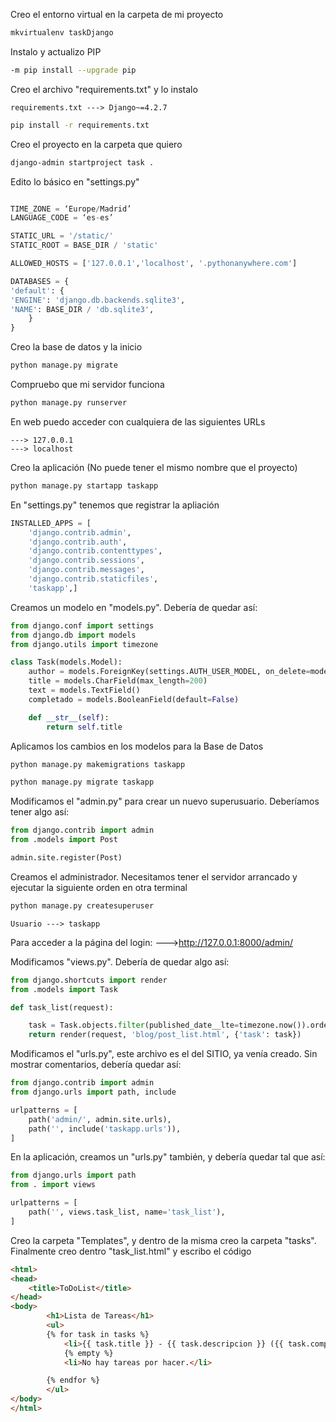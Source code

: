 Creo el entorno virtual en la carpeta de mi proyecto

```bash
mkvirtualenv taskDjango
```

Instalo y actualizo PIP

```bash
-m pip install --upgrade pip
```

Creo el archivo "requirements.txt" y lo instalo

    requirements.txt ---> Django~=4.2.7

```bash
pip install -r requirements.txt
```

Creo el proyecto en la carpeta que quiero

```bash
django-admin startproject task .
```

Edito lo básico en "settings.py"

```python

TIME_ZONE = ‘Europe/Madrid’
LANGUAGE_CODE = ‘es-es’

STATIC_URL = '/static/'
STATIC_ROOT = BASE_DIR / 'static'

ALLOWED_HOSTS = ['127.0.0.1','localhost', '.pythonanywhere.com']

DATABASES = {
'default': {
'ENGINE': 'django.db.backends.sqlite3',
'NAME': BASE_DIR / 'db.sqlite3',
    }
}

```

Creo la base de datos y la inicio

```bash
python manage.py migrate
```

Compruebo que mi servidor funciona

```bash
python manage.py runserver
```

En web puedo acceder con cualquiera de las siguientes URLs

    ---> 127.0.0.1
    ---> localhost

Creo la aplicación (No puede tener el mismo nombre que el proyecto)

```bash
python manage.py startapp taskapp
```
En "settings.py" tenemos que registrar la apliación

```python
INSTALLED_APPS = [
    'django.contrib.admin',
    'django.contrib.auth',
    'django.contrib.contenttypes',
    'django.contrib.sessions',
    'django.contrib.messages',
    'django.contrib.staticfiles',
    'taskapp',]
```

Creamos un modelo en "models.py". Debería de quedar así:

```python
from django.conf import settings
from django.db import models
from django.utils import timezone

class Task(models.Model):
    author = models.ForeignKey(settings.AUTH_USER_MODEL, on_delete=models.CASCADE)
    title = models.CharField(max_length=200)
    text = models.TextField()
    completado = models.BooleanField(default=False)

    def __str__(self):
        return self.title
```

Aplicamos los cambios en los modelos para la Base de Datos

```bash
python manage.py makemigrations taskapp
```

```bash
python manage.py migrate taskapp
```

Modificamos el "admin.py" para crear un nuevo superusuario. Deberíamos tener algo así:

```python
from django.contrib import admin
from .models import Post

admin.site.register(Post)
```

Creamos el administrador. Necesitamos tener el servidor arrancado y ejecutar la siguiente orden en otra terminal

```bash
python manage.py createsuperuser
```
    Usuario ---> taskapp

Para acceder a la página del login:
    --->http://127.0.0.1:8000/admin/

Modificamos "views.py". Debería de quedar algo así:

```python
from django.shortcuts import render
from .models import Task

def task_list(request):

    task = Task.objects.filter(published_date__lte=timezone.now()).order_by('published_date')
    return render(request, 'blog/post_list.html', {'task': task})
```

Modificamos el "urls.py", este archivo es el del SITIO, ya venía creado. Sin mostrar comentarios, debería quedar así:

```python
from django.contrib import admin
from django.urls import path, include

urlpatterns = [
    path('admin/', admin.site.urls),
    path('', include('taskapp.urls')),
]
```

En la aplicación, creamos un "urls.py" también, y debería quedar tal que así:

```python
from django.urls import path
from . import views

urlpatterns = [
    path('', views.task_list, name='task_list'),
]
```

Creo la carpeta "Templates", y dentro de la misma creo la carpeta "tasks". Finalmente creo dentro "task_list.html" y escribo el código

```html
<html>
<head>
    <title>ToDoList</title>    
</head>
<body>
        <h1>Lista de Tareas</h1>
        <ul>
        {% for task in tasks %}
            <li>{{ task.title }} - {{ task.descripcion }} ({{ task.completed|yesno:"Si,No" }})</li>
            {% empty %}
            <li>No hay tareas por hacer.</li>

        {% endfor %}
        </ul>
</body>
</html>
```